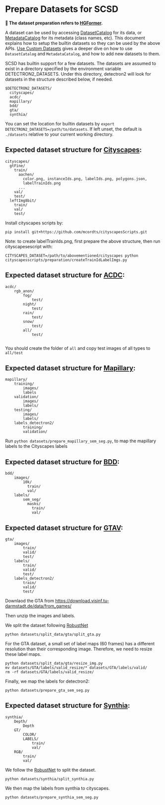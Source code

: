 # Prepare Datasets for SCSD
**:star2: The dataset preparation refers to [HGFormer](https://github.com/dingjiansw101/HGFormer/blob/main/datasets/README.md).**

A dataset can be used by accessing [DatasetCatalog](https://detectron2.readthedocs.io/modules/data.html#detectron2.data.DatasetCatalog) for its data, or [MetadataCatalog](https://detectron2.readthedocs.io/modules/data.html#detectron2.data.MetadataCatalog) for its metadata (class names, etc). This document explains how to setup the builtin datasets so they can be used by the above APIs. [Use Custom Datasets](https://detectron2.readthedocs.io/tutorials/datasets.html) gives a deeper dive on how to use `DatasetCatalog` and `MetadataCatalog`, and how to add new datasets to them.

SCSD has builtin support for a few datasets. The datasets are assumed to exist in a directory specified by the environment variable DETECTRON2_DATASETS. Under this directory, detectron2 will look for datasets in the structure described below, if needed.
```
$DETECTRON2_DATASETS/
  cityscapes/
  acdc/
  mapillary/
  bdd/
  gta/
  synthia/
```

You can set the location for builtin datasets by `export DETECTRON2_DATASETS=/path/to/datasets`.
If left unset, the default is `./datasets` relative to your current working directory.


## Expected dataset structure for [Cityscapes](https://www.cityscapes-dataset.com/downloads/):
```
cityscapes/
  gtFine/
    train/
      aachen/
        color.png, instanceIds.png, labelIds.png, polygons.json,
        labelTrainIds.png
      ...
    val/
    test/
  leftImg8bit/
    train/
    val/
    test/
```

Install cityscapes scripts by:
```
pip install git+https://github.com/mcordts/cityscapesScripts.git
```

Note: to create labelTrainIds.png, first prepare the above structure, then run cityscapesescript with:
```
CITYSCAPES_DATASET=/path/to/abovementioned/cityscapes python cityscapesscripts/preparation/createTrainIdLabelImgs.py
```

## Expected dataset structure for [ACDC](https://acdc.vision.ee.ethz.ch/download):
```
acdc/
    rgb_anon/
        fog/
            test/
        night/
            test/
        rain/
            test/
        snow/
            test/
        all/
            test/
    
```
You should create the folder of ```all``` and copy test images of all types to ```all/test```

## Expected dataset structure for [Mapillary](https://www.mapillary.com/dataset/vistas):
```
mapillary/
    training/
        images/
        labels
    validation/
        images/
        labels/
    testing/
        images/
        labels/
    labels_detectron2/
        training/
        validation/
```
Run `python datasets/prepare_mapillary_sem_seg.py`, to map the mapillary labels to the Cityscapes labels


## Expected dataset structure for [BDD](https://doc.bdd100k.com/download.html):
```
bdd/
    images/
        10k/
          train/
          val/
    labels/
        sem_seg/
          masks/
            train/
            val/
```

## Expected dataset structure for [GTAV](https://download.visinf.tu-darmstadt.de/data/from_games/):
```
gta/
    images/
        train/
        valid/
        test/
    labels/
        train/
        valid/
        test/
    labels_detectron2/
        train/
        valid/
        test/
```
Downlaod the GTA from https://download.visinf.tu-darmstadt.de/data/from_games/

Then unzip the images and labels.

We split the dataset following [RobustNet](https://github.com/shachoi/RobustNet)
``` 
python datasets/split_data/gta/split_gta.py
```
For the GTA dataset, a small set of label maps (60 frames) has a different resolution than their corresponding image.
Therefore, we need to resize these label maps.
```
python datasets/split_data/gta/resize_img.py
mv datasets/GTA/labels/valid_resize/* datasets/GTA/labels/valid/
rm -rf datasets/GTA/labels/valid_resize/
```
Finally, we map the labels for detectron2:
```
python datasets/prepare_gta_sem_seg.py
```

## Expected dataset structure for [Synthia](https://synthia-dataset.net/downloads/):
```
synthia/
    Depth/
        Depth
    GT/
        COLOR/
        LABELS/
            train/
            val/
    RGB/
        train/
        val/
```
We follow the [RobustNet](https://github.com/shachoi/RobustNet) to split the dataset.
```
python datasets/synthia/split_synthia.py
```
We then map the labels from synthia to cityscapes.
```
python datasets/prepare_synthia_sem_seg.py
```